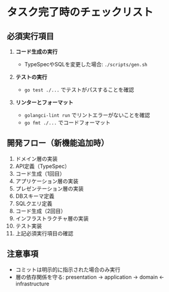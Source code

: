 # タスク完了時のチェックリスト

## 必須実行項目
1. **コード生成の実行**
   - TypeSpecやSQLを変更した場合: `./scripts/gen.sh`

2. **テストの実行**
   - `go test ./...` でテストがパスすることを確認

3. **リンターとフォーマット**
   - `golangci-lint run` でリントエラーがないことを確認
   - `go fmt ./...` でコードフォーマット

## 開発フロー（新機能追加時）
1. ドメイン層の実装
2. API定義（TypeSpec）
3. コード生成（1回目）
4. アプリケーション層の実装
5. プレゼンテーション層の実装
6. DBスキーマ定義
7. SQLクエリ定義
8. コード生成（2回目）
9. インフラストラクチャ層の実装
10. テスト実装
11. 上記必須実行項目の確認

## 注意事項
- コミットは明示的に指示された場合のみ実行
- 層の依存関係を守る: presentation → application → domain ← infrastructure

